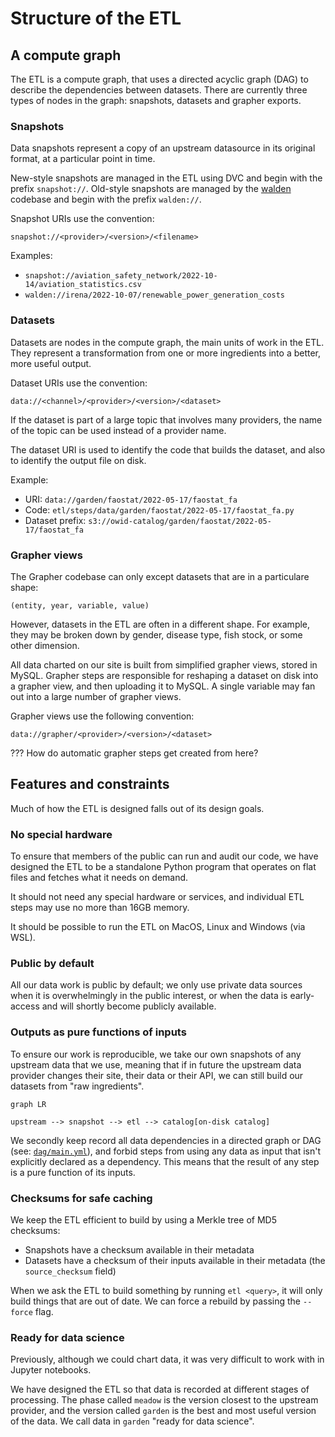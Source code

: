 # Structure of the ETL

## A compute graph

The ETL is a compute graph, that uses a directed acyclic graph (DAG) to describe the dependencies between datasets. There are currently three types of nodes in the graph: snapshots, datasets and grapher exports.

### Snapshots

Data snapshots represent a copy of an upstream datasource in its original format, at a particular point in time.

New-style snapshots are managed in the ETL using DVC and begin with the prefix `snapshot://`. Old-style snapshots are managed by the [walden](https://github.com/owid/walden) codebase and begin with the prefix `walden://`.

Snapshot URIs use the convention: 

```
snapshot://<provider>/<version>/<filename>
```

Examples:

- `snapshot://aviation_safety_network/2022-10-14/aviation_statistics.csv`
- `walden://irena/2022-10-07/renewable_power_generation_costs`

### Datasets

Datasets are nodes in the compute graph, the main units of work in the ETL. They represent a transformation from one or more ingredients into a better, more useful output.

Dataset URIs use the convention:

```
data://<channel>/<provider>/<version>/<dataset>
```

If the dataset is part of a large topic that involves many providers, the name of the topic can be used instead of a provider name.

The dataset URI is used to identify the code that builds the dataset, and also to identify the output file on disk.

Example:

- URI: `data://garden/faostat/2022-05-17/faostat_fa`
- Code: `etl/steps/data/garden/faostat/2022-05-17/faostat_fa.py`
- Dataset prefix: `s3://owid-catalog/garden/faostat/2022-05-17/faostat_fa`

### Grapher views

The Grapher codebase can only except datasets that are in a particulare shape:

```
(entity, year, variable, value)
```

However, datasets in the ETL are often in a different shape. For example, they may be broken down by gender, disease type, fish stock, or some other dimension.

All data charted on our site is built from simplified grapher views, stored in MySQL. 
Grapher steps are responsible for reshaping a dataset on disk into a grapher view, and then uploading it to MySQL. A single variable may fan out into a large number of grapher views.

Grapher views use the following convention:

```
data://grapher/<provider>/<version>/<dataset>
```

??? How do automatic grapher steps get created from here?

## Features and constraints

Much of how the ETL is designed falls out of its design goals.

### No special hardware

To ensure that members of the public can run and audit our code, we have designed the ETL to be a standalone Python program that operates on flat files and fetches what it needs on demand.

It should not need any special hardware or services, and individual ETL steps may use no more than 16GB memory.

It should be possible to run the ETL on MacOS, Linux and Windows (via WSL).

### Public by default

All our data work is public by default; we only use private data sources when it is overwhelmingly in the public interest, or when the data is early-access and will shortly become publicly available.

### Outputs as pure functions of inputs

To ensure our work is reproducible, we take our own snapshots of any upstream data that we use, meaning that if in future the upstream data provider changes their site, their data or their API, we can still build our datasets from "raw ingredients".

```mermaid
graph LR

upstream --> snapshot --> etl --> catalog[on-disk catalog]
```

We secondly keep record all data dependencies in a directed graph or DAG (see: [`dag/main.yml`](https://github.com/owid/etl/blob/master/dag/main.yml)), and forbid steps from using any data as input that isn't explicitly declared as a dependency. This means that the result of any step is a pure function of its inputs.

### Checksums for safe caching

We keep the ETL efficient to build by using a Merkle tree of MD5 checksums:

- Snapshots have a checksum available in their metadata
- Datasets have a checksum of their inputs available in their metadata (the `source_checksum` field)

When we ask the ETL to build something by running `etl <query>`, it will only build things that are out of date. We can force a rebuild by passing the `--force` flag.

### Ready for data science

Previously, although we could chart data, it was very difficult to work with in Jupyter notebooks.

We have designed the ETL so that data is recorded at different stages of processing. The phase called `meadow` is the version closest to the upstream provider, and the version called `garden` is the best and most useful version of the data. We call data in `garden` "ready for data science".
